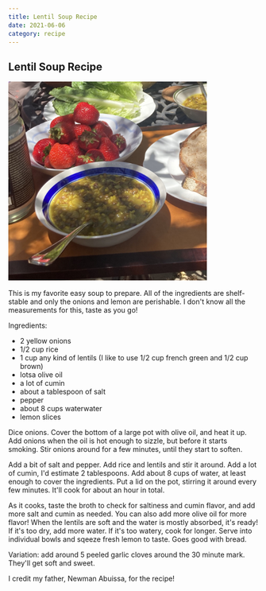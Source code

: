 ```yaml
---
title: Lentil Soup Recipe
date: 2021-06-06
category: recipe
---
```

## Lentil Soup Recipe

<img src="/img/lentil_soup.jpg" width=400>

This is my favorite easy soup to prepare.
All of the ingredients are shelf-stable and only the onions and lemon are perishable.
I don't know all the measurements for this, taste as you go!

Ingredients:

- 2 yellow onions
- 1/2 cup rice
- 1 cup any kind of lentils (I like to use 1/2 cup french green and 1/2 cup brown)
- lotsa olive oil
- a lot of cumin
- about a tablespoon of salt
- pepper
- about 8 cups waterwater
- lemon slices

Dice onions. Cover the bottom of a large pot with olive oil, and heat it up.
Add onions when the oil is hot enough to sizzle, but before it starts smoking.
Stir onions around for a few minutes, until they start to soften.

Add a bit of salt and pepper.
Add rice and lentils and stir it around.
Add a lot of cumin, I'd estimate 2 tablespoons.
Add about 8 cups of water, at least enough to cover the ingredients.
Put a lid on the pot, stirring it around every few minutes.
It'll cook for about an hour in total.

As it cooks, taste the broth to check for saltiness and cumin flavor, and add more salt and cumin as needed.
You can also add more olive oil for more flavor!
When the lentils are soft and the water is mostly absorbed, it's ready!
If it's too dry, add more water. If it's too watery, cook for longer.
Serve into individual bowls and sqeeze fresh lemon to taste. Goes good with bread.

Variation: add around 5 peeled garlic cloves around the 30 minute mark. They'll get soft and sweet.

I credit my father, Newman Abuissa, for the recipe!
